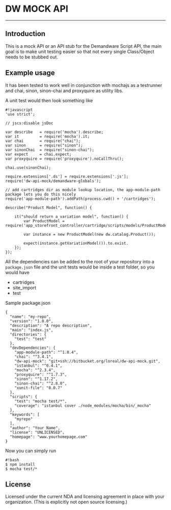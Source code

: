DW MOCK API
===========

--------------------------

Introduction
------------
This is a mock API or an API stub for the Demandware Script API, the main goal is to make unit testing easier so that not every single Class/Object needs to be stubbed out.

Example usage
-------------

It has been tested to work well in conjunction with mochajs as a testrunner and chai, sinon, sinon-chai and proxyquire as utility libs.

A unit test would then look something like

```
#!javascript
'use strict';

// jscs:disable jsDoc

var describe   = require('mocha').describe;
var it         = require('mocha').it;
var chai       = require("chai");
var sinon      = require("sinon");
var sinonChai  = require("sinon-chai");
var expect     = chai.expect;
var proxyquire = require('proxyquire').noCallThru();

chai.use(sinonChai);

require.extensions['.ds'] = require.extensions['.js'];
require('dw-api-mock/demandware-globals');

// add cartridges dir as module lookup location, the app-module-path package lets you do this nicely
require('app-module-path').addPath(process.cwd() + '/cartridges');

describe("Product Model", function() {

    it("should return a variation model", function() {
	    var ProductModel = require('app_storefront_controller/cartridge/scripts/models/ProductModel');
		
		var instance = new ProductModel(new dw.catalog.Product());
		
		expect(instance.getVariationModel()).to.exist.
	});
});
```

All the dependencies can be added to the root of your repository into a `package.json` file and the unit tests would be inside a test folder, so you would have

* cartridges
* site_import
* test

Sample package.json

```
{
  "name": "my-repo",
  "version": "1.0.0",
  "description": "A repo description",
  "main": "index.js",
  "directories": {
    "test": "test"
  },
  "devDependencies": {
    "app-module-path": "^1.0.4",
    "chai": "^3.4.1",
    "dw-api-mock": "git+ssh://bitbucket.org/loreal/dw-api-mock.git",
    "istanbul": "^0.4.1",
    "mocha": "^2.3.4",
    "proxyquire": "^1.7.3",
    "sinon": "^1.17.2",
    "sinon-chai": "^2.8.0",
    "xunit-file": "0.0.7"
  },
  "scripts": {
    "test": "mocha test/*",
    "coverage": "istanbul cover ./node_modules/mocha/bin/_mocha"
  },
  "keywords": [
    "myrepo"
  ],
  "author": "Your Name",
  "license": "UNLICENSED",
  "homepage": "www.yourhomepage.com"
}
```

Now you can simply run
```
#!bash
$ npm install
$ mocha test/*
```

License
-------
Licensed under the current NDA and licensing agreement in place with your organization. (This is explicitly not open source licensing.)